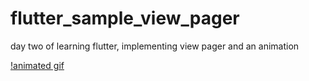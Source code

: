 # flutter_sample_view_pager
day two of learning flutter, implementing view pager and an animation


[!animated gif](https://github.com/MahdiKaseAtashin/flutter_sample_view_pager/blob/main/view_pager/sample.gif)
